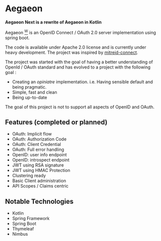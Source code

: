 # Aegaeon

**Aegaeon Next is a rewrite of Aegaeon in Kotlin**

Aegaeon [<sup>W</sup>](https://en.wikipedia.org/wiki/Aegaeon_(moon)) is an OpenID Connect / OAuth 2.0 server implementation using spring boot.

The code is available under Apache 2.0 license and is currently under heavy development.
The project was inspired by [mitreid-connect](https://github.com/mitreid-connect/OpenID-Connect-Java-Spring-Server).

The project was started with the goal of having a better understanding of OpenId / OAuth standard and has evolved to a project with the following goal :

- Creating an *opiniatre* implementation. i.e. Having sensible default and being pragmatic.
- Simple, fast and clean
- Being up-to-date

The goal of this project is not to support all aspects of OpenID and OAuth.


## Features (completed or planned)

- OAuth: Implicit flow 
- OAuth: Authorization Code 
- OAuth: Client Credential
- OAuth: Full error handling 
- OpenID: user info endpoint
- OpenID: introspect endpoint
- JWT using RSA signature 
- JWT using HMAC Protection
- Clustering ready 
- Basic Client administration
- API Scopes / Claims centric

## Notable Technologies

- Kotlin 
- Spring Framework
- Spring Boot
- Thymeleaf
- Nimbus